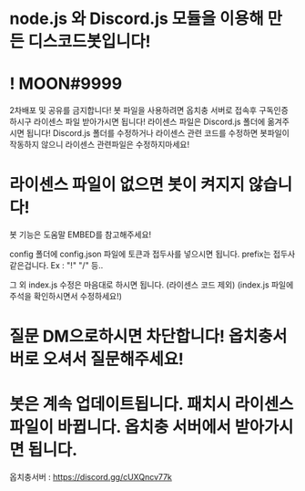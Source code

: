 # node.js 와 Discord.js 모듈을 이용해 만든 디스코드봇입니다!
# ! MOON#9999

2차배포 및 공유를 금지합니다!
봇 파일을 사용하려면 옵치충 서버로 접속후 구독인증 하시구 라이센스 파일 받아가시면 됩니다!
라이센스 파일은 Discord.js 폴더에 옮겨주시면 됩니다!
Discord.js 폴더를 수정하거나 라이센스 관련 코드를 수정하면 봇파일이 작동하지 않으니 라이센스 관련파일은 수정하지마세요!
# 라이센스 파일이 없으면 봇이 켜지지 않습니다!

봇 기능은 도움말 EMBED를 참고해주세요!

config 폴더에 config.json 파일에 토큰과 접두사를 넣으시면 됩니다.
prefix는 접두사같은겁니다. Ex : "!" "/" 등..

그 외 index.js 수정은 마음대로 하시면 됩니다. (라이센스 코드 제외)
(index.js 파일에 주석을 확인하시면서 수정하세요!)

# 질문 DM으로하시면 차단합니다! 옵치충서버로 오셔서 질문해주세요!
# 봇은 계속 업데이트됩니다. 패치시 라이센스파일이 바뀝니다. 옵치충 서버에서 받아가시면 됩니다.

옵치충서버 : https://discord.gg/cUXQncv77k
